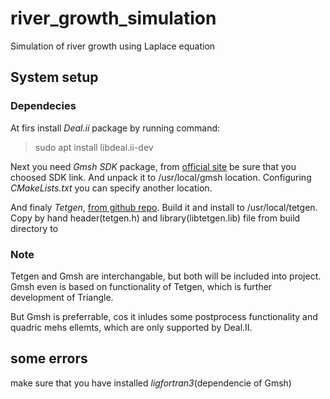 # river_growth_simulation
Simulation of river growth using Laplace equation

## System setup
### Dependecies  

At firs install *Deal.ii* package by running command:
> sudo apt install libdeal.ii-dev  


Next you need *Gmsh SDK* package, from [official site](http://gmsh.info/#Download)
be sure that you choosed SDK link. And unpack it to /usr/local/gmsh location. Configuring *CMakeLists.txt* you can specify another location.  


And finaly *Tetgen*, [from github repo](https://github.com/libigl/tetgen).
Build it and install to /usr/local/tetgen. Copy by hand header(tetgen.h) and library(libtetgen.lib) file from build directory to 

### Note

Tetgen and Gmsh are interchangable, but both will be included into project.
Gmsh even is based on functionality of Tetgen, which is further development of Triangle.  

But Gmsh is preferrable, cos it inludes some postprocess functionality and quadric mehs ellemts, which are only supported by Deal.II.

## some errors 

make sure that you have installed *ligfortran3*(dependencie of Gmsh)





